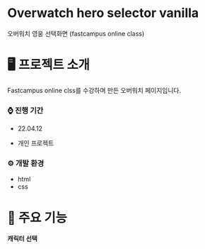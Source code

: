 # Overwatch hero selector vanilla

오버워치 영웅 선택화면 (fastcampus online class)

# 🖥 프로젝트 소개

Fastcampus online clss를 수강하며 만든 오버워치 페이지입니다.

### ⌚ 진행 기간

- 22.04.12

- 개인 프로젝트

### ⚙ 개발 환경

- html
- css

# 📌 주요 기능

**캐릭터 선택**
